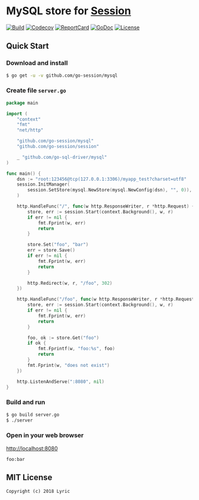 # MySQL store for [Session](https://github.com/go-session/session)

[![Build][Build-Status-Image]][Build-Status-Url] [![Codecov][codecov-image]][codecov-url] [![ReportCard][reportcard-image]][reportcard-url] [![GoDoc][godoc-image]][godoc-url] [![License][license-image]][license-url]

## Quick Start

### Download and install

```bash
$ go get -u -v github.com/go-session/mysql
```

### Create file `server.go`

```go
package main

import (
	"context"
	"fmt"
	"net/http"

	"github.com/go-session/mysql"
	"github.com/go-session/session"

	_ "github.com/go-sql-driver/mysql"
)

func main() {
	dsn := "root:123456@tcp(127.0.0.1:3306)/myapp_test?charset=utf8"
	session.InitManager(
		session.SetStore(mysql.NewStore(mysql.NewConfig(dsn), "", 0)),
	)

	http.HandleFunc("/", func(w http.ResponseWriter, r *http.Request) {
		store, err := session.Start(context.Background(), w, r)
		if err != nil {
			fmt.Fprint(w, err)
			return
		}

		store.Set("foo", "bar")
		err = store.Save()
		if err != nil {
			fmt.Fprint(w, err)
			return
		}

		http.Redirect(w, r, "/foo", 302)
	})

	http.HandleFunc("/foo", func(w http.ResponseWriter, r *http.Request) {
		store, err := session.Start(context.Background(), w, r)
		if err != nil {
			fmt.Fprint(w, err)
			return
		}

		foo, ok := store.Get("foo")
		if ok {
			fmt.Fprintf(w, "foo:%s", foo)
			return
		}
		fmt.Fprint(w, "does not exist")
	})

	http.ListenAndServe(":8080", nil)
}

```

### Build and run

```bash
$ go build server.go
$ ./server
```

### Open in your web browser

<http://localhost:8080>

    foo:bar

## MIT License

    Copyright (c) 2018 Lyric

[Build-Status-Url]: https://travis-ci.org/go-session/mysql
[Build-Status-Image]: https://travis-ci.org/go-session/mysql.svg?branch=master
[codecov-url]: https://codecov.io/gh/go-session/mysql
[codecov-image]: https://codecov.io/gh/go-session/mysql/branch/master/graph/badge.svg
[reportcard-url]: https://goreportcard.com/report/github.com/go-session/mysql
[reportcard-image]: https://goreportcard.com/badge/github.com/go-session/mysql
[godoc-url]: https://godoc.org/github.com/go-session/mysql
[godoc-image]: https://godoc.org/github.com/go-session/mysql?status.svg
[license-url]: http://opensource.org/licenses/MIT
[license-image]: https://img.shields.io/npm/l/express.svg
